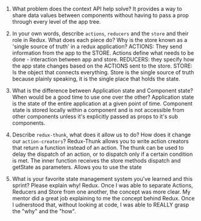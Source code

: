 1. What problem does the context API help solve?
    It provides a way to share data values between components without having to pass a prop through every level of the app tree.

2. In your own words, describe `actions`, `reducers` and the `store` and their role in Redux. What does each piece do? Why is the store known as a 'single source of truth' in a redux application?
    ACTIONS: They send information from the app to the STORE. Actions define what needs to be done - interaction between app and store.
    REDUCERS: they specify how the app state changes based on the ACTIONS sent to the store.
    STORE: Is the object that connects everything. Store is the single source of truth because plainly speaking, it is the single place that holds the state.

3. What is the difference between Application state and Component state? When would be a good time to use one over the other?
     Application state is the state of the entire application at a given point of time. Component state is stored locally within a component and is not accessible from other components unless it's explicitly passed as props to it's sub components.

4. Describe `redux-thunk`, what does it allow us to do? How does it change our `action-creators`?
    Redux-Thunk allows you to write action creators that return a function instead of an action. The thunk can be used to delay the dispatch of an action, or to dispatch only if a certain condition is met. The inner function receives the store methods dispatch and getState as parameters.
    Allows you to use the state

5. What is your favorite state management system you've learned and this sprint? Please explain why!
    Redux.  Once I was able to separate Actions, Reducers and Store from one another, the concept was more clear.  My mentor did a great job explaining to me the concept behind Redux.  Once I udnerstood that, without looking at code, I was able to REALLY grasp the "why" and the "how".
